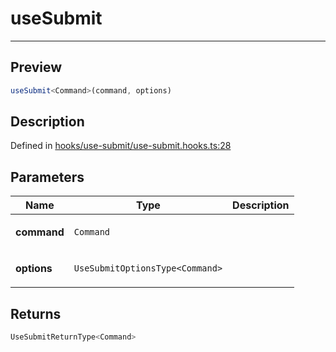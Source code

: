 
      
# useSubmit

<div class="api-docs__separator" data-reactroot="">

---

</div><div class="api-docs__section">

## Preview

</div><div class="api-docs__preview fn">

```ts
useSubmit<Command>(command, options)
```

</div><div class="api-docs__section">

## Description

</div><div class="api-docs__description"><span class="api-docs__do-not-parse">



</span></div><div class="api-docs__definition">

Defined in [hooks/use-submit/use-submit.hooks.ts:28](https://github.com/BetterTyped/hyper-fetch/blob/1a97772c/packages/react/src/hooks/use-submit/use-submit.hooks.ts#L28)

</div><div class="api-docs__section">

## Parameters

</div><div class="api-docs__parameters"><table><thead><tr><th>Name</th><th>Type</th><th>Description</th></tr></thead><tbody><tr param-data="command"><td>

**command**

</td><td>

`Command`

</td><td>



</td></tr><tr param-data="options"><td>

**options**

</td><td>

`UseSubmitOptionsType<Command>`

</td><td>



</td></tr></tbody></table></div><div class="api-docs__section">

## Returns

</div><div class="api-docs__returns">

```ts
UseSubmitReturnType<Command>
```

</div>